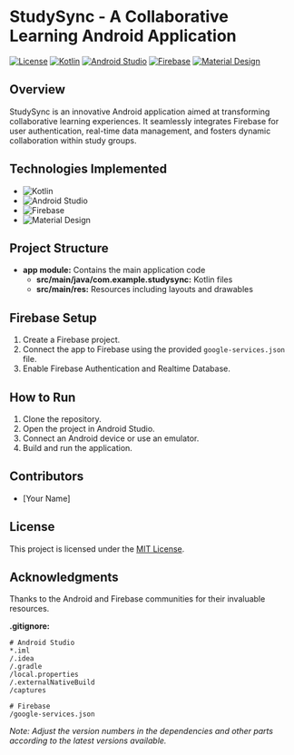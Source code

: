 # StudySync - A Collaborative Learning Android Application

[![License](https://img.shields.io/badge/License-MIT-blue.svg)](LICENSE.md)
[![Kotlin](https://img.shields.io/badge/Kotlin-1.5.21-orange.svg)](https://kotlinlang.org/)
[![Android Studio](https://img.shields.io/badge/Android%20Studio-4.2.2-green.svg)](https://developer.android.com/studio)
[![Firebase](https://img.shields.io/badge/Firebase-9.0.0-yellow.svg)](https://firebase.google.com/)
[![Material Design](https://img.shields.io/badge/Material%20Design-2.0.0-red.svg)](https://material.io/design)

## Overview

StudySync is an innovative Android application aimed at transforming collaborative learning experiences. It seamlessly integrates Firebase for user authentication, real-time data management, and fosters dynamic collaboration within study groups.

## Technologies Implemented

- ![Kotlin](https://img.shields.io/badge/Kotlin-1.5.21-orange.svg)
- ![Android Studio](https://img.shields.io/badge/Android%20Studio-4.2.2-green.svg)
- ![Firebase](https://img.shields.io/badge/Firebase-9.0.0-yellow.svg)
- ![Material Design](https://img.shields.io/badge/Material%20Design-2.0.0-red.svg)

## Project Structure

- **app module:** Contains the main application code
  - **src/main/java/com.example.studysync:** Kotlin files
  - **src/main/res:** Resources including layouts and drawables

## Firebase Setup

1. Create a Firebase project.
2. Connect the app to Firebase using the provided `google-services.json` file.
3. Enable Firebase Authentication and Realtime Database.

## How to Run

1. Clone the repository.
2. Open the project in Android Studio.
3. Connect an Android device or use an emulator.
4. Build and run the application.

## Contributors

- [Your Name]

## License

This project is licensed under the [MIT License](LICENSE.md).

## Acknowledgments

Thanks to the Android and Firebase communities for their invaluable resources.

**.gitignore:**

```gitignore
# Android Studio
*.iml
/.idea
/.gradle
/local.properties
/.externalNativeBuild
/captures

# Firebase
/google-services.json
```

*Note: Adjust the version numbers in the dependencies and other parts according to the latest versions available.*
